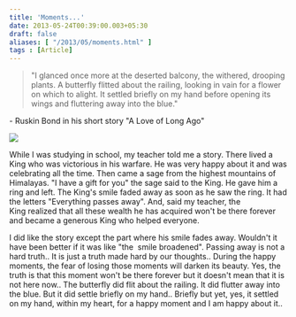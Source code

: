 ```yaml
---
title: 'Moments...'
date: 2013-05-24T00:39:00.003+05:30
draft: false
aliases: [ "/2013/05/moments.html" ]
tags : [Article]
---
```


> "I glanced once more at the deserted balcony, the withered, drooping plants. A butterfly flitted about the railing, looking in vain for a flower on which to alight. It settled briefly on my hand before opening its wings and fluttering away into the blue."

\- Ruskin Bond in his short story "A Love of Long Ago"

  

![](https://2.bp.blogspot.com/-OBG8t_ek10I/UZ5pae8P_oI/AAAAAAAABgA/taTq11wfiKg/s400/butterfly-beautiful.jpg)

  

While I was studying in school, my teacher told me a story. There lived a King who was victorious in his warfare. He was very happy about it and was celebrating all the time. Then came a sage from the highest mountains of Himalayas. "I have a gift for you" the sage said to the King. He gave him a ring and left. The King's smile faded away as soon as he saw the ring. It had the letters "Everything passes away". And, said my teacher, the King realized that all these wealth he has acquired won't be there forever and became a generous King who helped everyone.

  

I did like the story except the part where his smile fades away. Wouldn't it have been better if it was like "the  smile broadened". Passing away is not a hard truth.. It is just a truth made hard by our thoughts.. During the happy moments, the fear of losing those moments will darken its beauty. Yes, the truth is that this moment won't be there forever but it doesn't mean that it is not here now.. The butterfly did flit about the railing. It did flutter away into the blue. But it did settle briefly on my hand.. Briefly but yet, yes, it settled on my hand, within my heart, for a happy moment and I am happy about it..
